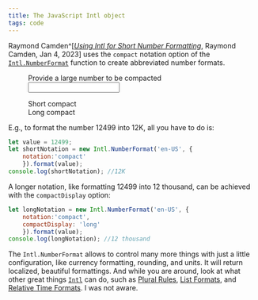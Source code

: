 ```yaml
---
title: The JavaScript Intl object
tags: code
---
```

Raymond Camden^[[<cite>Using Intl for Short Number Formatting</cite>](https://www.raymondcamden.com/2023/01/04/using-intl-for-short-number-formatting), Raymond Camden, Jan 4, 2023] uses the `compact` notation option of the [`Intl.NumberFormat`](https://developer.mozilla.org/en-US/docs/Web/JavaScript/Reference/Global_Objects/Intl/NumberFormat/) function to create abbreviated number formats. 

<figure class="no-js-hidden">
<label>Provide a large number to be compacted
<div><input type="number" id="input-number"></div>
</label>
<dl class="my-ryt-lg">
<dt>Short compact</dt>
<dd id="short-number" class="text-5xl mb-ryt-lg font-bold"></dd>
<dt>Long compact</dt>
<dd id="long-number" class="text-5xl mb-ryt-lg font-bold"></dd>
</dl>
<script>
function compact(value) {
	let shortNumber = document.querySelector('#short-number');
	let shortNotation = new Intl.NumberFormat('en-US', { 
		notation:'compact'
		}).format(inputNumber.value); 
	shortNumber.innerHTML = shortNotation;
	let longNumber = document.querySelector('#long-number');	
	let longNotation = new Intl.NumberFormat('en-US', { 
		notation:'compact',
		compactDisplay: 'long'
		}).format(inputNumber.value); 	
		longNumber.innerHTML = longNotation;
}
let inputNumber = document.querySelector('#input-number');
['keyup', 'change'].forEach(name => {
	inputNumber.addEventListener(name, event => {
		compact(inputNumber.value);
	});
});
compact(inputNumber.value);
</script>
</figure>

E.g., to format the number 12499 into 12K, all you have to do is:

```js
let value = 12499;
let shortNotation = new Intl.NumberFormat('en-US', { 
	notation:'compact'
	}).format(value); 
console.log(shortNotation); //12K
```

A longer notation, like formatting 12499 into 12 thousand, can be achieved with the `compactDisplay` option:

```js
let longNotation = new Intl.NumberFormat('en-US', { 
	notation:'compact',
	compactDisplay: 'long'
	}).format(value); 
console.log(longNotation); //12 thousand
```

The `Intl.NumberFormat` allows to control many more things with just a little configuration, like currency formatting, rounding, and units. It will return localized, beautiful formattings. And while you are around, look at what other great things [`Intl`](https://developer.mozilla.org/en-US/docs/Web/JavaScript/Reference/Global_Objects/Intl) can do, such as [Plural Rules](https://developer.mozilla.org/en-US/docs/Web/JavaScript/Reference/Global_Objects/Intl/PluralRules), [List Formats](https://developer.mozilla.org/en-US/docs/Web/JavaScript/Reference/Global_Objects/Intl/ListFormat), and [Relative Time Formats](https://developer.mozilla.org/en-US/docs/Web/JavaScript/Reference/Global_Objects/Intl/RelativeTimeFormat). I was not aware.


